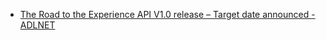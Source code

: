 
* [The Road to the Experience API V1.0 release – Target date announced - ADLNET](http://www.adlnet.gov/the-road-to-1-0/)


